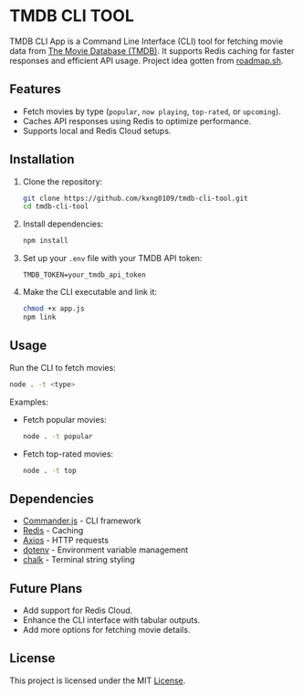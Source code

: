 # TMDB CLI TOOL

TMDB CLI App is a Command Line Interface (CLI) tool for fetching movie data from [The Movie Database (TMDB)](https://www.themoviedb.org/). It supports Redis caching for faster responses and efficient API usage. Project idea gotten from [roadmap.sh](https://roadmap.sh/projects/tmdb-cli).

## Features
- Fetch movies by type (`popular`, `now playing`, `top-rated`, or `upcoming`).
- Caches API responses using Redis to optimize performance.
- Supports local and Redis Cloud setups.

## Installation
1. Clone the repository:
	```bash
	git clone https://github.com/kxng0109/tmdb-cli-tool.git
	cd tmdb-cli-tool
	```

2. Install dependencies:
	```bash
	npm install
	```

3. Set up your `.env` file with your TMDB API token:
	```plaintext
	TMDB_TOKEN=your_tmdb_api_token
	```
	
4. Make the CLI executable and link it:
	```bash
	chmod +x app.js
	npm link
	```


## Usage
Run the CLI to fetch movies:
```bash
node . -t <type>
```
Examples:
- Fetch popular movies:
	```bash
	node . -t popular
	```

- Fetch top-rated movies:
	```bash
	node . -t top
	```

## Dependencies
- [Commander.js](https://github.com/tj/commander.js) - CLI framework
- [Redis](https://redis.io/) - Caching
- [Axios](https://axios-http.com/) - HTTP requests
- [dotenv](https://github.com/motdotla/dotenv) - Environment variable management
- [chalk](https://github.com/chalk/chalk) - Terminal string styling

## Future Plans
- Add support for Redis Cloud.
- Enhance the CLI interface with tabular outputs.
- Add more options for fetching movie details.

## License
This project is licensed under the MIT [License](/LICENSE).